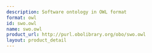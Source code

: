 ```yaml
---
description: Software ontology in OWL format
format: owl
id: swo.owl
name: swo.owl
product_url: http://purl.obolibrary.org/obo/swo.owl
layout: product_detail
---
```

